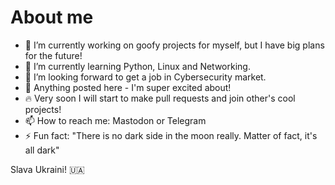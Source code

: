 # About me

- 🔭 I’m currently working on goofy projects for myself, but I have big plans for the future!
- 🌱 I’m currently learning Python, Linux and Networking.
- 👯 I’m looking forward to get a job in Cybersecurity market.
- 🤘 Anything posted here - I'm super excited about!
- 🔥 Very soon I will start to make pull requests and join other's cool projects!
- 📫 How to reach me: Mastodon or Telegram
- ⚡ Fun fact: "There is no dark side in the moon really. Matter of fact, it's all dark"

Slava Ukraini! 🇺🇦
